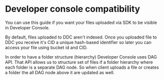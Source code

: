 # Developer console compatibility

You can use this guide if you want your files uploaded via SDK to be visible in Developer Console.

By default, files uploaded to DDC aren't indexed.
Once you uploaded file to DDC you receive it's CID a unique hash-based identifier so later you can access your file using bucket id and CID.

In order to have a folder structure (hierarchy) Developer Console uses DAG API. That API allows us to structure set of files if a folder hierarchy where each folder is a separate DAG node. So when client uploads a file or creates a folder the all DAG node above it are updated as well.
